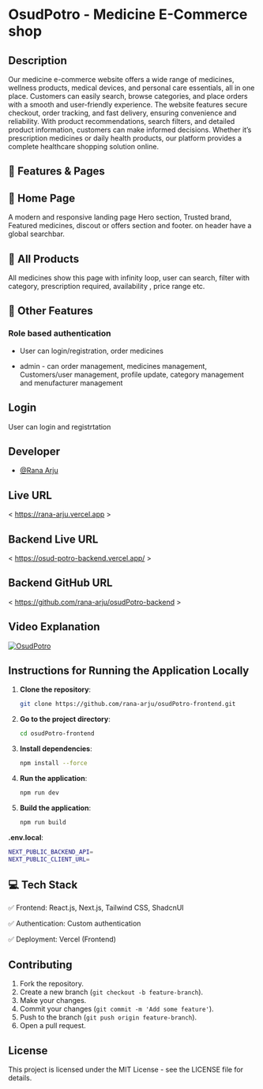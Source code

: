 # OsudPotro - Medicine E-Commerce shop

## Description

Our medicine e-commerce website offers a wide range of medicines, wellness products, medical devices, and personal care essentials, all in one place. Customers can easily search, browse categories, and place orders with a smooth and user-friendly experience. The website features secure checkout, order tracking, and fast delivery, ensuring convenience and reliability. With product recommendations, search filters, and detailed product information, customers can make informed decisions. Whether it’s prescription medicines or daily health products, our platform provides a complete healthcare shopping solution online.

## 🚀 Features & Pages

## 🔹 Home Page

A modern and responsive landing page Hero section, Trusted brand, Featured medicines, discout or offers section and footer. on header have a global searchbar.

## 🔹 All Products
All medicines show this page with infinity loop, user can search, filter with category, prescription required, availability , price range etc.
## 🔹 Other Features
### Role based authentication
 - User can login/registration, order medicines

- admin - can order management, medicines management, Customers/user management, profile update, category management and menufacturer management
## Login
User can login and registrtation

## Developer

- [@Rana Arju](https://github.com/rana-arju)

## Live URL

< https://rana-arju.vercel.app >

## Backend Live URL

< https://osud-potro-backend.vercel.app/ >

## Backend GitHub URL

< https://github.com/rana-arju/osudPotro-backend >

## Video Explanation

[![OsudPotro](https://res.cloudinary.com/db8l1ulfq/image/upload/v1741365423/Screenshot_77_r7bajw.png)](https://youtu.be/qhatCL0QT-E?si=D3SVirYJfo4oSTQ_)

## Instructions for Running the Application Locally

1. **Clone the repository**:

   ```sh
   git clone https://github.com/rana-arju/osudPotro-frontend.git
   ```

2. **Go to the project directory**:

   ```sh
   cd osudPotro-frontend
   ```

3. **Install dependencies**:

   ```sh
   npm install --force
   ```

4. **Run the application**:

   ```sh
   npm run dev
   ```

5. **Build the application**:

   ```sh
   npm run build
   ```
 **.env.local**:

   ```sh
NEXT_PUBLIC_BACKEND_API=
NEXT_PUBLIC_CLIENT_URL=

   ```


## 💻 Tech Stack
✅ Frontend: React.js, Next.js, Tailwind CSS, ShadcnUI


✅ Authentication: Custom authentication

✅ Deployment: Vercel (Frontend) 
## Contributing

1. Fork the repository.
2. Create a new branch (`git checkout -b feature-branch`).
3. Make your changes.
4. Commit your changes (`git commit -m 'Add some feature'`).
5. Push to the branch (`git push origin feature-branch`).
6. Open a pull request.

## License

This project is licensed under the MIT License - see the LICENSE file for details.
